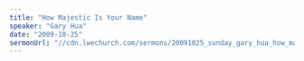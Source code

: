 ```yaml
---
title: "How Majestic Is Your Name"
speaker: "Gary Hua"
date: "2009-10-25"
sermonUrl: "//cdn.lwechurch.com/sermons/20091025_sunday_gary_hua_how_majestic_is_your_name.mp3"
---
```

